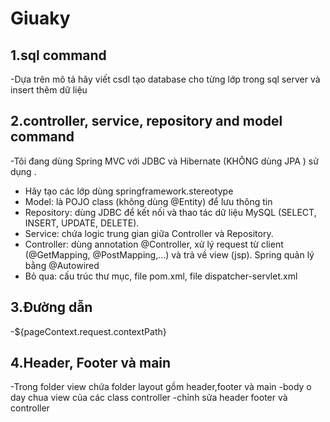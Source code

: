 # Giuaky
## 1.sql command
-Dựa trên mô tả hãy viết csdl tạo database cho từng lớp trong sql server và insert thêm dữ liệu
## 2.controller, service, repository and model command
-Tôi đang dùng Spring MVC với JDBC và Hibernate (KHÔNG dùng JPA ) sử dụng . 
- Hãy tạo các lớp dùng springframework.stereotype 
- Model: là POJO class (không dùng @Entity) để lưu thông tin 
- Repository: dùng JDBC để kết nối và thao tác dữ liệu MySQL (SELECT, INSERT, UPDATE, DELETE). 
- Service: chứa logic trung gian giữa Controller và Repository. 
- Controller: dùng annotation @Controller, xử lý request từ client (@GetMapping, @PostMapping,...) và trả về view (jsp). Spring quản lý bằng @Autowired 
- Bỏ qua: cấu trúc thư mục, file pom.xml, file dispatcher-servlet.xml
## 3.Đường dẫn
-${pageContext.request.contextPath}
## 4.Header, Footer và main
-Trong folder view chứa folder layout  gồm header,footer và main
-body o day chua view của các class controller 
-chỉnh sửa header footer và controller
